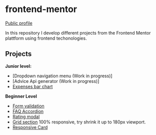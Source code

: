 # frontend-mentor
[Public profile](https://www.frontendmentor.io/profile/alexcumplido)

In this repository I develop different projects from the Frontend Mentor plattform using frontend techonologies.

## Projects

**Junior level:**
  - [Dropdown navigation menu (Work in progress)] 
  - [Advice Api generator (Work in progress)] 
  - [Expenses bar chart](https://alexcumplido.github.io/frontend-mentor/bar-chart)

**Beginner Level**
  - [Form validation](https://alexcumplido.github.io/frontend-mentor/form-validation)
  - [FAQ Accordion](https://alexcumplido.github.io/frontend-mentor/faq-accordion)
  - [Rating modal](https://alexcumplido.github.io/frontend-mentor/rating-component)
  - [Grid section](https://alexcumplido.github.io/frontend-mentor/grid-section) 100% responsive, try shrink it up to 180px viewport.
  - [Responsive Card](https://alexcumplido.github.io/frontend-mentor/card-component)